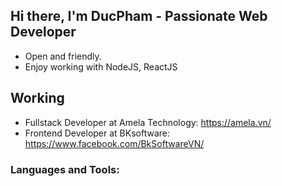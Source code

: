 ## Hi there, I'm DucPham  - Passionate Web Developer

- Open and friendly.
- Enjoy working with NodeJS, ReactJS

## Working
- Fullstack Developer at Amela Technology: https://amela.vn/
- Frontend Developer at BKsoftware: https://www.facebook.com/BkSoftwareVN/

### Languages and Tools:

